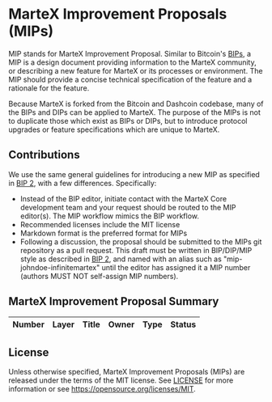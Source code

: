 # MarteX Improvement Proposals (MIPs)

MIP stands for MarteX Improvement Proposal. Similar to Bitcoin's [BIPs](https://github.com/bitcoin/bips/), a MIP is a design document providing information to the MarteX community, or describing a new feature for MarteX or its processes or environment. The MIP should provide a concise technical specification of the feature and a rationale for the feature.

Because MarteX is forked from the Bitcoin and Dashcoin codebase, many of the BIPs and DIPs can be applied to MarteX. The purpose of the MIPs is not to duplicate those which exist as BIPs or DIPs, but to introduce protocol upgrades or feature specifications which are unique to MarteX.


## Contributions

We use the same general guidelines for introducing a new MIP as specified in [BIP 2](https://github.com/bitcoin/bips/blob/master/bip-0002.mediawiki), with a few differences. Specifically:

* Instead of the BIP editor, initiate contact with the MarteX Core development team and your request should be routed to the MIP editor(s). The MIP workflow mimics the BIP workflow.
* Recommended licenses include the MIT license
* Markdown format is the preferred format for MIPs
* Following a discussion, the proposal should be submitted to the MIPs git repository as a pull request. This draft must be written in BIP/DIP/MIP style as described in [BIP 2](https://github.com/bitcoin/bips/blob/master/bip-0002.mediawiki), and named with an alias such as "mip-johndoe-infinitemartex" until the editor has assigned it a MIP number (authors MUST NOT self-assign MIP numbers).


## MarteX Improvement Proposal Summary
Number | Layer | Title | Owner | Type | Status
--- | --- | --- | --- | --- | ---


## License

Unless otherwise specified, MarteX Improvement Proposals (MIPs) are released under the terms of the MIT license. See [LICENSE](LICENSE) for more information or see https://opensource.org/licenses/MIT.
